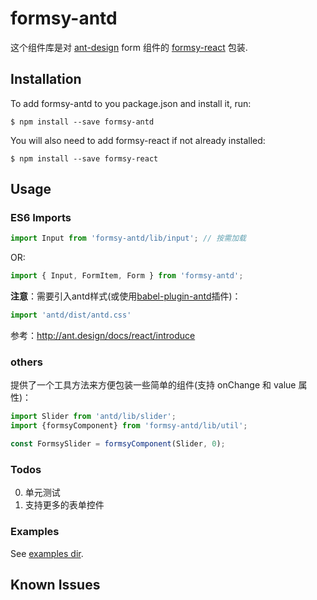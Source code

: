 # formsy-antd 

这个组件库是对 [ant-design](https://github.com/ant-design) form 组件的 [formsy-react](https://github.com/christianalfoni/formsy-react) 包装.

## Installation

To add formsy-antd to you package.json and install it, run:

```
$ npm install --save formsy-antd
```

You will also need to add formsy-react if not already installed:

```
$ npm install --save formsy-react
```


## Usage

### ES6 Imports

```js
import Input from 'formsy-antd/lib/input'; // 按需加载
```

OR:

```js
import { Input, FormItem, Form } from 'formsy-antd';
```

**注意**：需要引入antd样式(或使用[babel-plugin-antd](https://github.com/ant-design/babel-plugin-antd)插件)：
```js
import 'antd/dist/antd.css'
```
参考：http://ant.design/docs/react/introduce

### others
提供了一个工具方法来方便包装一些简单的组件(支持 onChange 和 value 属性)：
```js
import Slider from 'antd/lib/slider';
import {formsyComponent} from 'formsy-antd/lib/util';

const FormsySlider = formsyComponent(Slider, 0);
```

### Todos
0. 单元测试
0. 支持更多的表单控件


### Examples
See [examples dir](https://github.com/wmzy/formsy-antd/tree/master/examples).

## Known Issues


